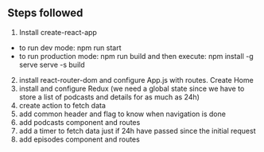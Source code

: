 ## Steps followed
1) Install create-react-app
- to run dev mode: 
        npm run start
- to run production mode: npm run build and then execute: 
        npm install -g serve
        serve -s build

2) install react-router-dom and configure App.js with routes. Create Home
3) install and configure Redux (we need a global state since we have to store a list of podcasts and details for as much as 24h)
4) create action to fetch data
5) add common header and flag to know when navigation is done
6) add podcasts component and routes
7) add a timer to fetch data just if 24h have passed since the initial request
8) add episodes component and routes